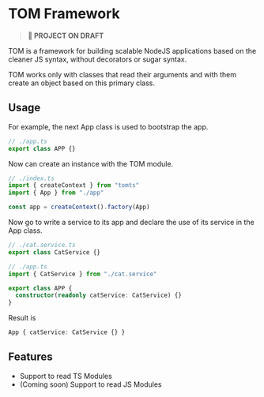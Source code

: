 # TOM Framework

> **🚧 PROJECT ON DRAFT**

TOM is a framework for building scalable NodeJS applications based on the cleaner JS syntax, without decorators or sugar syntax.

TOM works only with classes that read their arguments and with them create an object based on this primary class.

## Usage

For example, the next App class is used to bootstrap the app.

```ts
// ./app.ts
export class APP {}
```

Now can create an instance with the TOM module.

```ts
// ./index.ts
import { createContext } from "tomts"
import { App } from "./app"

const app = createContext().factory(App)
```

Now go to write a service to its app and declare the use of its service in the App class.

```ts
// ./cat.service.ts
export class CatService {}
```

```ts
// ./app.ts
import { CatService } from "./cat.service"

export class APP {
  constructor(readonly catService: CatService) {}
}
```

Result is

```ts
App { catService: CatService {} }
```

## Features

- Support to read TS Modules
- (Coming soon) Support to read JS Modules
